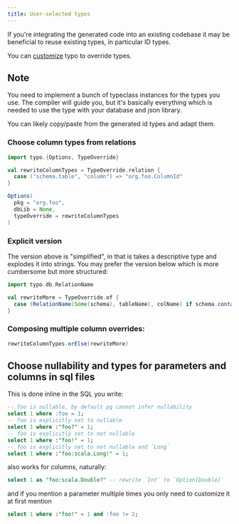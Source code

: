 ```yaml
---
title: User-selected types
---
```


If you're integrating the generated code into an existing codebase it may be beneficial to reuse existing types, in particular ID types.

You can [customize](../customization.md) typo to override types.

## Note
You need to implement a bunch of typeclass instances for the types you use.
The compiler will guide you, but it's basically everything which is needed to use the type with your database and json library.

You can likely copy/paste from the generated id types and adapt them. 

### Choose column types from relations

```scala mdoc:silent
import typo.{Options, TypeOverride}

val rewriteColumnTypes = TypeOverride.relation {
  case ("schema.table", "column") => "org.foo.ColumnId"
}

Options(
  pkg = "org.foo",
  dbLib = None,
  typeOverride = rewriteColumnTypes
)
```

### Explicit version

The version above is "simplified", in that is takes a descriptive type and explodes it into strings. 
You may prefer the version below which is more cumbersome but more structured:

```scala mdoc:silent
import typo.db.RelationName

val rewriteMore = TypeOverride.of { 
  case (RelationName(Some(schema), tableName), colName) if schema.contains("foo") && colName.value.startsWith("foo") => "org.foo.Bar" 
}
```

### Composing multiple column overrides:

```scala mdoc:silent
rewriteColumnTypes.orElse(rewriteMore)
```

## Choose nullability and types for parameters and columns in sql files

This is done inline in the SQL you write:

```sql
-- foo is nullable, by default pg cannot infer nullability
select 1 where :foo = 1;
-- foo is explicitly set to nullable
select 1 where :"foo?" = 1;
-- foo is explicitly set to not nullable
select 1 where :"foo!" = 1;
-- foo is explicitly set to not nullable and `Long`
select 1 where :"foo:scala.Long!" = 1;
```

also works for columns, naturally:
```sql
select 1 as "foo:scala.Double?" -- rewrite `Int` to `Option[Double]`
```

and if you mention a parameter multiple times you only need to customize it at first mention
```sql
select 1 where :"foo!" = 1 and :foo != 2;
```
